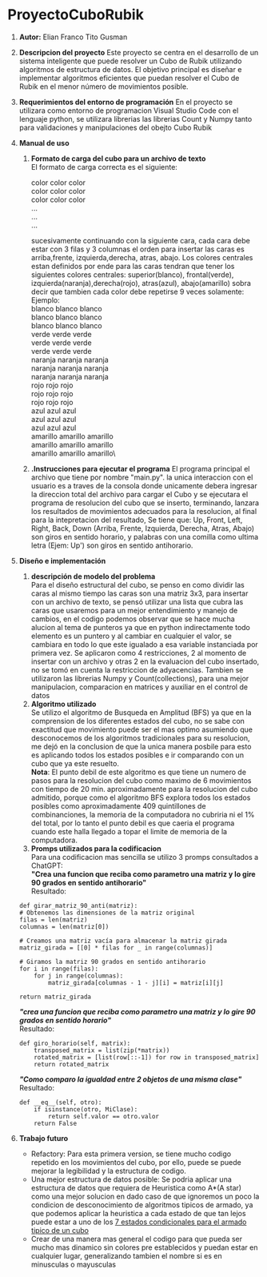 # ProyectoCuboRubik
1. **Autor:** Elian Franco Tito Gusman
2. **Descripcion del proyecto**
    Este proyecto se centra en el desarrollo de un sistema inteligente que puede resolver un Cubo de Rubik utilizando algoritmos de estructura de datos. El objetivo principal es diseñar e implementar algoritmos eficientes que puedan resolver el Cubo de Rubik en el menor número de movimientos posible.

3. **Requerimientos del entorno de programación**
    En el proyecto se utilizara como entorno de programacion Visual Studio Code con el lenguaje python, se utilizara librerias las librerias Count y Numpy tanto para validaciones y manipulaciones del obejto Cubo Rubik

4. **Manual de uso**
    1. **Formato de carga del cubo para un archivo de texto** \
        El formato de carga correcta es el siguiente:

        color color color \
        color color color \
        color color color \
        ... \
        ... \
        ... 

        sucesivamente continuando con la siguiente cara, cada cara debe estar con 3 filas y 3 columnas
        el orden para insertar las caras es arriba,frente, izquierda,derecha, atras, abajo.
        Los colores centrales estan definidos por ende para las caras tendran que tener los siguientes colores centrales: superior(blanco), frontal(verde), izquierda(naranja),derecha(rojo), atras(azul), abajo(amarillo)
        sobra decir que tambien cada color debe repetirse 9 veces solamente: \
        Ejemplo: \
        blanco blanco blanco\
        blanco blanco blanco\
        blanco blanco blanco\
        verde verde verde\
        verde verde verde\
        verde verde verde\
        naranja naranja naranja\
        naranja naranja naranja\
        naranja naranja naranja\
        rojo rojo rojo\
        rojo rojo rojo\
        rojo rojo rojo\
        azul azul azul\
        azul azul azul\
        azul azul azul\
        amarillo amarillo amarillo\
        amarillo amarillo amarillo\
        amarillo amarillo amarillo\
    
    2. **.Instrucciones para ejecutar el programa**
        El programa principal el archivo que tiene por nombre "main.py".
        la unica interaccion con el usuario es a traves de la consola donde unicamente debera ingresar la direccion total del archivo para cargar el Cubo y se ejecutara el programa de resolucion del cubo que se inserto, terminando, lanzara los resultados de movimientos adecuados para la resolucion, al final para la intepretacion del resultado, Se tiene que: Up, Front, Left, Right, Back, Down (Arriba, Frente, Izquierda, Derecha, Atras, Abajo) son giros en sentido horario, y palabras con una comilla como ultima letra (Ejem: Up') son giros en sentido antihorario. 

5. **Diseño e implementación**
    1. **descripción de modelo del problema** \
    Para el diseño estructural del cubo, se penso en como dividir las caras al mismo tiempo las caras son una matriz 3x3, para insertar con un archivo de texto, se pensó utilizar una
    lista que cubra las caras que usaremos para un mejor entendimiento y manejo de cambios, en el codigo podemos observar que se hace mucha alucion al tema de punteros ya que en python indirectamente todo elemento es un puntero y al cambiar en cualquier el valor, se cambiara en todo lo que este igualado a esa variable instanciada por primera vez.
    Se aplicaron como 4 restricciones, 2 al momento de insertar con un archivo y otras 2 en la evaluacion del cubo insertado, no se tomó en cuenta la restriccion de adyacencias.
    Tambien se utilizaron las librerias Numpy y Count(collections), para una mejor manipulacion, comparacion en matrices y auxiliar en el control de datos
    2. **Algoritmo utilizado** \
    Se utilizo el algoritmo de Busqueda en Amplitud (BFS) ya que en la comprension de los diferentes estados del cubo, no se sabe con exactitud que movimiento puede ser el mas optimo
    asumiendo que desconocemos de los algoritmos tradicionales para su resolucion, me dejó en la conclusion de que la unica manera posbile para esto es aplicando todos los estados posibles e ir comparando con un cubo que ya este resuelto. \
    **Nota**: El punto debil de este algoritmo es que tiene un numero de pasos para la resolucion del cubo como maximo de 6 movimientos con tiempo de 20 min. aproximadamente para la resolucion del cubo admitido, porque como el algoritmo BFS explora todos los estados posibles como aproximadamente 409 quintillones de combinanciones, la memoria de la computadora no cubriria ni el 1% del total, por lo tanto el punto debil es que caeria el programa cuando este halla llegado a topar el limite de memoria de la computadora.
    3. **Promps utilizados para la codificacion**\
    Para una codificacion mas sencilla se utilizo 3 promps consultados a ChatGPT:\
    **"Crea una funcion que reciba como parametro una matriz y lo gire 90 grados en sentido antihorario"** \
    Resultado:
    ```
    def girar_matriz_90_anti(matriz):
    # Obtenemos las dimensiones de la matriz original
    filas = len(matriz)
    columnas = len(matriz[0])
    
    # Creamos una matriz vacía para almacenar la matriz girada
    matriz_girada = [[0] * filas for _ in range(columnas)]
    
    # Giramos la matriz 90 grados en sentido antihorario
    for i in range(filas):
        for j in range(columnas):
            matriz_girada[columnas - 1 - j][i] = matriz[i][j]
    
    return matriz_girada
    ```
    ***"crea una funcion que reciba como parametro una matriz y lo gire 90 grados en sentido horario"*** \
    Resultado:
    ```
    def giro_horario(self, matrix):
        transposed_matrix = list(zip(*matrix))
        rotated_matrix = [list(row[::-1]) for row in transposed_matrix]
        return rotated_matrix
    ```
    ***"Como comparo la igualdad entre 2 objetos de una misma clase"***\
    Resultado:
    ```
    def __eq__(self, otro):
        if isinstance(otro, MiClase):
            return self.valor == otro.valor
        return False
    ```
6. **Trabajo futuro**
    - Refactory: Para esta primera version, se tiene mucho codigo repetido en los movimientos del cubo, por ello, puede se puede mejorar la legibilidad y la estructura de codigo.
    - Una mejor estructura de datos posible: Se podria aplicar una estructura de datos que requiera de Heuristica como A*(A star) como una mejor solucion en dado caso de que ignoremos un poco la condicion de desconocimiento de algoritmos tipicos de armado, ya que podemos aplicar la heuristica a cada estado de que tan lejos puede estar a uno de los [7 estados condicionales para el armado tipico de un cubo](https://rubikscu.be/#tutorial)
    - Crear de una manera mas general el codigo para que pueda ser mucho mas dinamico sin colores pre establecidos y puedan estar en cualquier lugar, generalizando tambien el nombre si es en minusculas o mayusculas

    